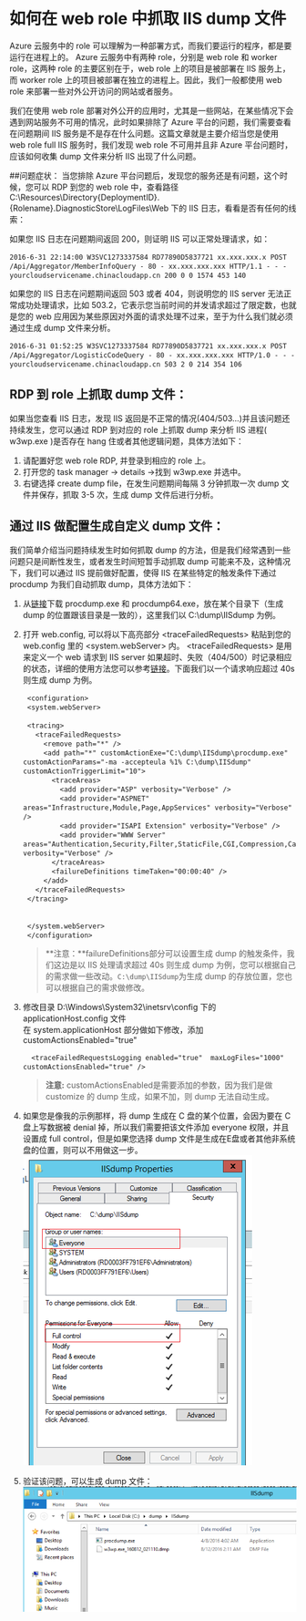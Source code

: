 
# 如何在 web role 中抓取 IIS dump 文件

Azure 云服务中的 role 可以理解为一种部署方式，而我们要运行的程序，都是要运行在进程上的。 Azure 云服务中有两种 role，分别是 web role 和 worker role，这两种 role 的主要区别在于，web role 上的项目是被部署在 IIS 服务上，而 worker role 上的项目被部署在独立的进程上。因此，我们一般都使用 web role 来部署一些对外公开访问的网站或者服务。

我们在使用 web role 部署对外公开的应用时，尤其是一些网站，在某些情况下会遇到网站服务不可用的情况，此时如果排除了 Azure 平台的问题，我们需要查看在问题期间 IIS 服务是不是存在什么问题。这篇文章就是主要介绍当您是使用 web role full IIS 服务时，我们发现 web role 不可用并且非 Azure 平台问题时，应该如何收集 dump 文件来分析 IIS 出现了什么问题。

##问题症状：
当您排除 Azure 平台问题后，发现您的服务还是有问题，这个时候，您可以 RDP 到您的 web role 中，查看路径 
C:\Resources\Directory\{DeploymentID}.{Rolename}.DiagnosticStore\LogFiles\Web 下的 IIS 日志，看看是否有任何的线索：  

如果您 IIS 日志在问题期间返回 200，则证明 IIS 可以正常处理请求，如：  

	2016-6-31 22:14:00 W3SVC1273337584 RD77890D5837721 xx.xxx.xxx.x POST  
	/Api/Aggregator/MemberInfoQuery - 80 - xx.xxx.xxx.xxx HTTP/1.1 - - -   
	yourcloudservicename.chinacloudapp.cn 200 0 0 1574 453 140


如果您的 IIS 日志在问题期间返回 503 或者 404，则说明您的 IIS server 无法正常成功处理请求，比如 503.2，它表示您当前时间的并发请求超过了限定数，也就是您的 web 应用因为某些原因对外面的请求处理不过来，至于为什么我们就必须通过生成 dump 文件来分析。  

	2016-6-31 01:52:25 W3SVC1273337584 RD77890D5837721 xx.xxx.xxx.x POST  
	/Api/Aggregator/LogisticCodeQuery - 80 - xx.xxx.xxx.xxx HTTP/1.0 - - -  
	yourcloudservicename.chinacloudapp.cn 503 2 0 214 354 106

## RDP 到 role 上抓取 dump 文件：

如果当您查看 IIS 日志，发现 IIS 返回是不正常的情况(404/503…)并且该问题还持续发生，您可以通过 RDP 到对应的 role 上抓取 dump 来分析 IIS 进程( w3wp.exe )是否存在 hang 住或者其他逻辑问题，具体方法如下：


1. 请配置好您 web role RDP, 并登录到相应的 role 上。
2. 打开您的 task manager -> details ->找到 w3wp.exe 并选中。
3. 右键选择 create dump file，在发生问题期间每隔 3 分钟抓取一次 dump 文件并保存，抓取 3-5 次，生成 dump 文件后进行分析。

## 通过 IIS 做配置生成自定义 dump 文件：

我们简单介绍当问题持续发生时如何抓取 dump 的方法，但是我们经常遇到一些问题只是间断性发生，或者发生时间短暂手动抓取 dump 可能来不及，这种情况下，我们可以通过 IIS 提前做好配置，使得 IIS 在某些特定的触发条件下通过 procdump 为我们自动抓取 dump，具体方法如下：

1. 从[链接](http://download.sysinternals.com/files/ProcessMonitor.zip)下载 procdump.exe 和 procdump64.exe，放在某个目录下（生成 dump 的位置跟该目录是一致的），这里我们以 C:\dump\IISdump 为例。
2. 打开 web.config, 可以将以下高亮部分 &lt;traceFailedRequests&gt; 粘贴到您的 web.config 里的 &lt;system.webServer&gt; 内。
&lt;traceFailedRequests&gt; 是用来定义一个 web 请求到 IIS server 如果超时、失败（404/500）时记录相应的状态，详细的使用方法您可以参考[链接](https://www.iis.net/configreference/system.webserver/tracing/tracefailedrequests/add/failuredefinitions)。下面我们以一个请求响应超过 40s 则生成 dump 为例。

	    <configuration>
	    <system.webServer>
	                
	    <tracing>
	      <traceFailedRequests>
	        <remove path="*" />
	        <add path="*" customActionExe="C:\dump\IISdump\procdump.exe" customActionParams="-ma -accepteula %1% C:\dump\IISdump" customActionTriggerLimit="10">
	          <traceAreas>
	            <add provider="ASP" verbosity="Verbose" />
	            <add provider="ASPNET" areas="Infrastructure,Module,Page,AppServices" verbosity="Verbose" />
	            <add provider="ISAPI Extension" verbosity="Verbose" />
	            <add provider="WWW Server" areas="Authentication,Security,Filter,StaticFile,CGI,Compression,Cache,RequestNotifications,Module,FastCGI" verbosity="Verbose" />
	          </traceAreas>
	          <failureDefinitions timeTaken="00:00:40" />
	        </add>
	      </traceFailedRequests>
	    </tracing>
	                
	    
	    </system.webServer>
	    </configuration>

	>**注意：**failureDefinitions部分可以设置生成 dump 的触发条件，我们这边是以 IIS 处理请求超过 40s 则生成 dump 为例，您可以根据自己的需求做一些改动。`C:\dump\IISdump`为生成 dump 的存放位置，您也可以根据自己的需求做修改。 
3. 修改目录 D:\Windows\System32\inetsrv\config 下的 applicationHost.config 文件  
  在 system.applicationHost 部分做如下修改，添加 customActionsEnabled="true"

	     <traceFailedRequestsLogging enabled="true"  maxLogFiles="1000" customActionsEnabled="true" />
	>**注意:** customActionsEnabled是需要添加的参数，因为我们是做 customize 的 dump 生成，如果不加，则 dump 无法自动生成。

4. 如果您是像我的示例那样，将 dump 生成在 C 盘的某个位置，会因为要在 C 盘上写数据被 denial 掉，所以我们需要把该文件添加 everyone 权限，并且设置成 full control，但是如果您选择 dump 文件是生成在E盘或者其他非系统盘的位置，则可以不用做这一步。  
 ![fullcontrol](media/aog-cloud-service-catch-iisdump/fullcontrol.png "fullcontrol")

5. 验证该问题，可以生成 dump 文件：  
 ![iis-dump](media/aog-cloud-service-catch-iisdump/iis-dump.png "iis-dump")
	

